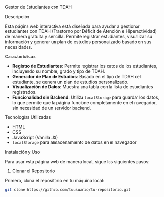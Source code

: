  Gestor de Estudiantes con TDAH

 Descripción

Esta página web interactiva está diseñada para ayudar a gestionar estudiantes con TDAH (Trastorno por Déficit de Atención e Hiperactividad) de manera gratuita y sencilla. Permite registrar estudiantes, visualizar su información y generar un plan de estudios personalizado basado en sus necesidades.

 Características

- **Registro de Estudiantes**: Permite registrar los datos de los estudiantes, incluyendo su nombre, grado y tipo de TDAH.
- **Generador de Plan de Estudios**: Basado en el tipo de TDAH del estudiante, se genera un plan de estudios personalizado.
- **Visualización de Datos**: Muestra una tabla con la lista de estudiantes registrados.
- **Funcionalidad sin Backend**: Utiliza `localStorage` para guardar los datos, lo que permite que la página funcione completamente en el navegador, sin necesidad de un servidor backend.

 Tecnologías Utilizadas

- HTML
- CSS
- JavaScript (Vanilla JS)
- `localStorage` para almacenamiento de datos en el navegador

Instalación y Uso

Para usar esta página web de manera local, sigue los siguientes pasos:

1. Clonar el Repositorio

Primero, clona el repositorio en tu máquina local:

```bash
git clone https://github.com/tuusuario/tu-repositorio.git
